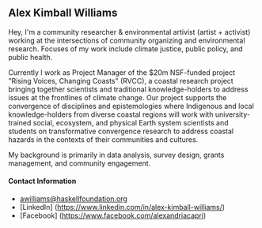 ## Alex Kimball Williams
Hey, I'm a community researcher & environmental artivist (artist + activist) working at the intersections of community organizing and environmental research. Focuses of my work include climate justice, public policy, and public health.  

Currently I work as Project Manager of the $20m NSF-funded project "Rising Voices, Changing Coasts" (RVCC), a coastal research project bringing together scientists and traditional knowledge-holders to address issues at the frontlines of climate change. Our project supports the convergence of disciplines and epistemologies where Indigenous and local knowledge-holders from diverse coastal regions will work with university-trained social, ecosystem, and physical Earth system scientists and students on transformative convergence research to address coastal hazards in the contexts of their communities and cultures.  


My background is primarily in data analysis, survey design, grants management, and community engagement.

#### Contact Information
* awilliams@haskellfoundation.org
* [LinkedIn] (https://www.linkedin.com/in/alex-kimball-williams/)
* [Facebook] (https://www.facebook.com/alexandriacapri)


